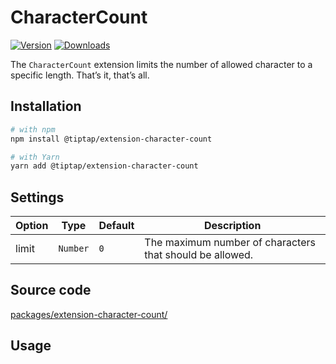 # CharacterCount
[![Version](https://img.shields.io/npm/v/@tiptap/extension-character-count.svg?label=version)](https://www.npmjs.com/package/@tiptap/extension-character-count)
[![Downloads](https://img.shields.io/npm/dm/@tiptap/extension-character-count.svg)](https://npmcharts.com/compare/@tiptap/extension-character-count?minimal=true)

The `CharacterCount` extension limits the number of allowed character to a specific length. That’s it, that’s all.

## Installation
```bash
# with npm
npm install @tiptap/extension-character-count

# with Yarn
yarn add @tiptap/extension-character-count
```

## Settings
| Option | Type     | Default | Description                                              |
| ------ | -------- | ------- | -------------------------------------------------------- |
| limit  | `Number` | `0`     | The maximum number of characters that should be allowed. |

## Source code
[packages/extension-character-count/](https://github.com/ueberdosis/tiptap-next/blob/main/packages/extension-character-count/)

## Usage
<demo name="Extensions/CharacterCount" highlight="" />
